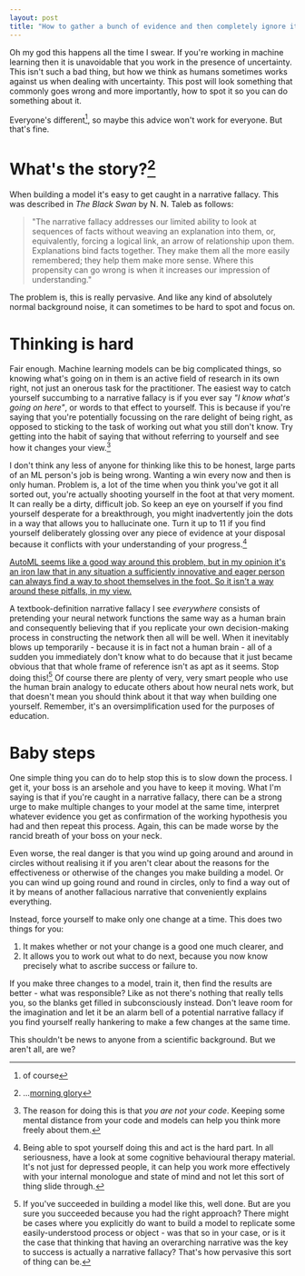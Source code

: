 ```yaml
---
layout: post
title: "How to gather a bunch of evidence and then completely ignore it"
---
```


Oh my god this happens all the time I swear. If you're working in machine learning then it is unavoidable that you work in the presence of uncertainty. This isn't such a bad thing, but how we think as humans sometimes works against us when dealing with uncertainty. This post will look something that commonly goes wrong and more importantly, how to spot it so you can do something about it.

Everyone's different[^1], so maybe this advice won't work for everyone. But that's fine.

# What's the story?[^2]

When building a model it's easy to get caught in a narrative fallacy. This was described in _The Black Swan_ by N. N. Taleb as follows:

> "The narrative fallacy addresses our limited ability to look at sequences of facts without weaving an explanation into them, or, equivalently, forcing a logical link, an arrow of relationship upon them. Explanations bind facts together. They make them all the more easily remembered; they help them make more sense. Where this propensity can go wrong is when it increases our impression of understanding."

The problem is, this is really pervasive. And like any kind of absolutely normal background noise, it can sometimes to be hard to spot and focus on.

# Thinking is hard

Fair enough. Machine learning models can be big complicated things, so knowing what's going on in them is an active field of research in its own right, not just an onerous task for the practitioner. The easiest way to catch yourself succumbing to a narrative fallacy is if you ever say _"I know what's going on here"_, or words to that effect to yourself. This is because if you're saying that you're potentially focussing on the rare delight of being right, as opposed to sticking to the task of working out what you still don't know. Try getting into the habit of saying that without referring to yourself and see how it changes your view.[^3]

I don't think any less of anyone for thinking like this to be honest, large parts of an ML person's job is being wrong. Wanting a win every now and then is only human. Problem is, a lot of the time when you think you've got it all sorted out, you're actually shooting yourself in the foot at that very moment. It can really be a dirty, difficult job. So keep an eye on yourself if you find yourself desperate for a breakthrough, you might inadvertently join the dots in a way that allows you to hallucinate one. Turn it up to 11 if you find yourself deliberately glossing over any piece of evidence at your disposal because it conflicts with your understanding of your progress.[^4] 

[AutoML seems like a good way around this problem, but in my opinion it's an iron law that in any situation a sufficiently innovative and eager person can always find a way to shoot themselves in the foot. So it isn't a way around these pitfalls, in my view.]()

A textbook-definition narrative fallacy I see _everywhere_ consists of pretending your neural network functions the same way as a human brain and consequently believing that if you replicate your own decision-making process in constructing the network then all will be well. When it inevitably blows up temporarily - because it is in fact not a human brain - all of a sudden you immediately don't know what to do because that it just became obvious that that whole frame of reference isn't as apt as it seems. Stop doing this![^5] Of course there are plenty of very, very smart people who use the human brain analogy to educate others about how neural nets work, but that doesn't mean you should think about it that way when building one yourself. Remember, it's an oversimplification used for the purposes of education.

# Baby steps

One simple thing you can do to help stop this is to slow down the process. I get it, your boss is an arsehole and you have to keep it moving. What I'm saying is that if you're caught in a narrative fallacy, there can be a strong urge to make multiple changes to your model at the same time, interpret whatever evidence you get as confirmation of the working hypothesis you had and then repeat this process. Again, this can be made worse by the rancid breath of your boss on your neck.

Even worse, the real danger is that you wind up going around and around in circles without realising it if you aren't clear about the reasons for the effectiveness or otherwise of the changes you make building a model. Or you can wind up going round and round in circles, only to find a way out of it by means of another fallacious narrative that conveniently explains everything.

Instead, force yourself to make only one change at a time. This does two things for you:

1) It makes whether or not your change is a good one much clearer, and
2) It allows you to work out what to do next, because you now know precisely what to ascribe success or failure to.

If you make three changes to a model, train it, then find the results are better - what was responsible? Like as not there's nothing that really tells you, so the blanks get filled in subconsciously instead. Don't leave room for the imagination and let it be an alarm bell of a potential narrative fallacy if you find yourself really hankering to make a few changes at the same time.

This shouldn't be news to anyone from a scientific background. But we aren't all, are we?







[^1]: of course
[^2]: ...[morning glory](https://www.youtube.com/watch?v=Wm54XyLwBAk)
[^3]: The reason for doing this is that _you are not your code_. Keeping some mental distance from your code and models can help you think more freely about them.
[^4]: Being able to spot yourself doing this and act is the hard part. In all seriousness, have a look at some cognitive behavioural therapy material. It's not just for depressed people, it can help you work more effectively with your internal monologue and state of mind and not let this sort of thing slide through.
[^5]: If you've succeeded in building a model like this, well done. But are you sure you succeeded because you had the right approach? There might be cases where you explicitly do want to build a model to replicate some easily-understood process or object - was that so in your case, or is it the case that thinking that having an overarching narrative was the key to success is actually a narrative fallacy? That's how pervasive this sort of thing can be. 
